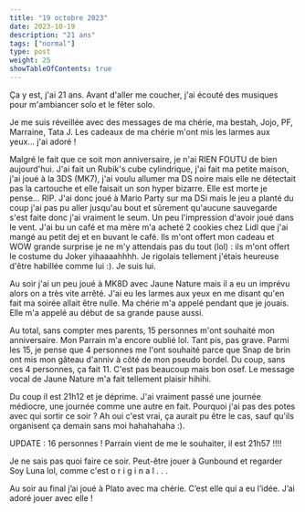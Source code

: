 ```yaml
---
title: "19 octobre 2023"
date: 2023-10-19
description: "21 ans"
tags: ["normal"]
type: post
weight: 25
showTableOfContents: true
---
```


Ça y est,  j'ai 21 ans. Avant d'aller me coucher, j'ai écouté des musiques pour m'ambiancer solo et le fêter solo.

Je me suis réveillée avec des messages de ma chérie, ma bestah, Jojo, PF, Marraine, Tata J. Les cadeaux de ma chérie m'ont mis les larmes aux yeux... j'ai adoré !

Malgré le fait que ce soit mon anniversaire, je n'ai RIEN FOUTU de bien aujourd'hui. J'ai fait un Rubik's cube cylindrique, j'ai fait ma petite maison, j'ai joué à la 3DS (MK7), j'ai voulu allumer ma DS noire mais elle ne détectait pas la cartouche et elle faisait un son hyper bizarre. Elle est morte je pense... RIP. J'ai donc joué à Mario Party sur ma DSi mais le jeu a planté du coup j'ai pas pu aller jusqu'au bout et sûrement qu'aucune sauvegarde s'est faite donc j'ai vraiment le seum. Un peu l'impression d'avoir joué dans le vent. J'ai bu un café et ma mère m'a acheté 2 cookies chez Lidl que j'ai mangé au petit dej et en buvant le café. Ils m'ont offert mon cadeau et WOW grande surprise je ne m'y attendais pas du tout (lol) : ils m'ont offert le costume du Joker yihaaaahhhh. Je rigolais tellement j'étais heureuse d'être habillée comme lui :). Je suis lui.

Au soir j'ai un peu joué à MK8D avec Jaune Nature mais il a eu un imprévu alors on a très vite arrêté. J'ai eu les larmes aux yeux en me disant qu'en fait ma soirée allait être nulle. Ma chérie m'a appelé pendant que je jouais. Elle m'a appelé au début de sa grande pause aussi.

Au total, sans compter mes parents, 15 personnes m'ont souhaité mon anniversaire. Mon Parrain m'a encore oublié lol. Tant pis, pas grave. Parmi les 15, je pense que 4 personnes me l'ont souhaité parce que Snap de brin ont mis mon gâteau d'anniv à côté de mon pseudo bordel. Du coup, sans ces 4 personnes, ça fait 11. C'est pas beaucoup mais bon osef. Le message vocal de Jaune Nature m'a fait tellement plaisir hihihi.

Du coup il est 21h12 et je déprime. J'ai vraiment passé une journée médiocre, une journée comme une autre en fait. Pourquoi j'ai pas des potes avec qui sortir ce soir ? Ah oui c'est vrai, ça aurait pu être le cas, sauf qu'ils organisent ça demain sans moi hahahahaha :).

UPDATE : 16 personnes ! Parrain vient de me le souhaiter, il est 21h57 !!!!

Je ne sais pas quoi faire ce soir. Peut-être jouer à Gunbound et regarder Soy Luna lol, comme c'est o r i g i n a l . . .

Au soir au final j’ai joué à Plato avec ma chérie. C’est elle qui a eu l’idée. J’ai adoré jouer avec elle !